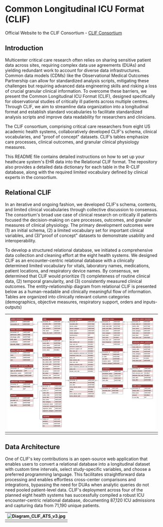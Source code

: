 # Common Longitudinal ICU Format (CLIF)

Official Website to the CLIF Consortium - [CLIF Consortium](https://kaveric.github.io/clif-consortium/about.html)

## Introduction
Multicenter critical care research often relies on sharing sensitive patient data across sites, requiring complex data use agreements (DUAs) and yielding redundant work to account for diverse data infrastructures. Common data models (CDMs) like the Observational Medical Outcomes Partnership can allow for standardized analysis scripts, mitigating these challenges but requiring advanced data engineering skills and risking a loss of crucial granular clinical information. To overcome these barriers, we present the Common Longitudinal ICU Format (CLIF), designed specifically for observational studies of critically ill patients across multiple centres. Through CLIF, we aim to streamline data organization into a longitudinal format and establish standard vocabularies to facilitate standardized analysis scripts and improve data readability for researchers and clinicians.

The CLIF consortium, comprising critical care researchers from eight US academic health systems, collaboratively developed CLIF's schema, clinical vocabularies, and "proof of concept" datasets. CLIF’s tables emphasize care processes, clinical outcomes, and granular clinical physiology measures.

This README file contains detailed instructions on how to set up your heathcare system's EHR data into the Relational CLIF format. The repository also provides a detailed data dictionary for each table in the R-CLIF database, along with the required limited vocabulary defined by clinical experts in the consortium. 

## Relational CLIF

In an iterative and ongoing fashion, we developed CLIF's schema, contents, and limited clinical vocabularies through collective discussion to consensus. The consortium's broad use case of clinical research on critically ill patients focused the decision-making on care processes, outcomes, and granular measures of clinical physiology. The primary development outcomes were (1) an initial schema, (2) a limited vocabulary set for important clinical variables, and (3)"proof of concept" datasets to demonstrate usability and interoperability.

To develop a structured relational database, we initiated a comprehensive data collection and cleaning effort at the eight health systems. We designed CLIF as an encounter-centric relational database with a clinically determined limited vocabulary for vitals, laboratory names, medications, patient locations, and respiratory device names. By consensus, we determined that CLIF would prioritize (1) completeness of routine clinical data, (2) temporal granularity, and (3) consistently measured clinical outcomes. The entity-relationship diagram from relational CLIF is presented below as a human-readable and clinically meaningful flow of information. Tables are organized into clinically relevant column categories (demographics, objective measures, respiratory support, orders and inputs-outputs)

| ![ERD.png](/images/ERD.png) | 
|:--:| 
||


## Data Architecture 

One of CLIF's key contributions is an open-source web application that enables users to convert a relational database into a longitudinal dataset with custom time intervals, select study-specific variables, and choose a preferred programming language. This facilitates straightforward data processing and enables effortless cross-center comparisons and integrations, bypassing the need for DUAs when analytic queries do not need pooled patient-level data. CLIF's deployment across four of the planned eight health systems has successfully compiled a robust ICU encounter-centric relational database, documenting 87,120 ICU admissions and capturing data from 71,190 unique patients.

| ![Diagram_CLIF_ATS_v3.jpg](/images/Diagram_CLIF_ATS_v3.jpg) | 
|:--:| 
||



